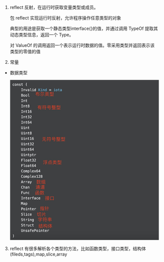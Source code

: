 1. reflect 反射，在运行时获取变量类型或成员。

   包 reflect 实现运行时反射，允许程序操作任意类型的对象

   典型的用途是获取一个静态类型interface{}的值，并通过调用 TypeOf 提取其动态类型信息，返回一个 Type。

   对 ValueOf 的调用返回一个表示运行时数据的值。零采用类型并返回表示该类型的零值的值

2. 常量

+ 数据类型

   ![image](../assets/289.jpg)

3. reflect 有很多解析各个类型的方法，比如函数类型，接口类型，结构体(fileds,tags),map,slice,array 